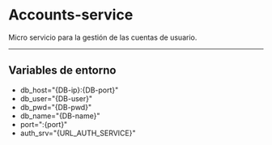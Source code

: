 # Accounts-service
Micro servicio para la gestión de las cuentas de usuario.

---
## Variables de entorno
* db_host="{DB-ip}:{DB-port}"
* db_user="{DB-user}"
* db_pwd="{DB-pwd}"
* db_name="{DB-name}"
* port=":{port}"
* auth_srv="{URL_AUTH_SERVICE}"